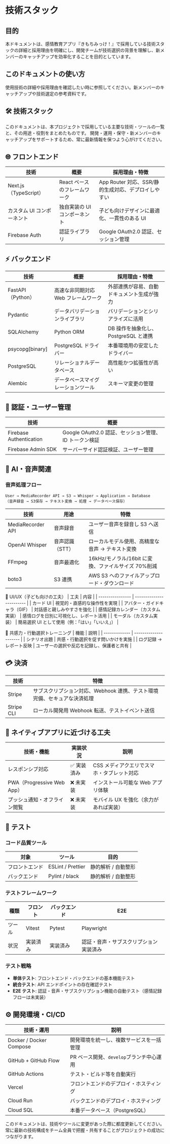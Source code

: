 # 技術スタック

## 目的

本ドキュメントは、感情教育アプリ『きもちみっけ！』で採用している技術スタックの詳細と採用理由を明確にし、開発チームが技術選択の背景を理解し、新メンバーのキャッチアップを効率化することを目的としています。

## このドキュメントの使い方

使用技術の詳細や採用理由を確認したい時に参照してください。新メンバーのキャッチアップや技術選定の参考資料です。

## 🛠️ 技術スタック

このドキュメントは、本プロジェクトで採用している主要な技術・ツールの一覧と、その用途・役割をまとめたものです。
開発・運用・保守・新メンバーのキャッチアップをサポートするため、常に最新情報を保つよう心がけてください。

## 🌐 フロントエンド

| 技術                       | 概要                         | 採用理由・特徴                                      |
| -------------------------- | ---------------------------- | --------------------------------------------------- |
| Next.js（TypeScript）      | React ベースのフレームワーク | App Router 対応、SSR/静的生成対応、デプロイしやすい |
| カスタム UI コンポーネント | 独自実装の UI コンポーネント | 子ども向けデザインに最適化、一貫性のある UI         |
| Firebase Auth              | 認証ライブラリ               | Google OAuth2.0 認証、セッション管理                |

## ⚡ バックエンド

| 技術              | 概要                                | 採用理由・特徴                             |
| ----------------- | ----------------------------------- | ------------------------------------------ |
| FastAPI（Python） | 高速な非同期対応 Web フレームワーク | 外部連携が容易、自動ドキュメント生成が強力 |
| Pydantic          | データバリデーションライブラリ      | バリデーションとシリアライズに活用         |
| SQLAlchemy        | Python ORM                          | DB 操作を抽象化し、PostgreSQL と連携       |
| psycopg[binary]   | PostgreSQL ドライバー               | 本番環境用の安定したドライバー             |
| PostgreSQL        | リレーショナルデータベース          | 高性能かつ拡張性が高い                     |
| Alembic           | データベースマイグレーションツール  | スキーマ変更の管理                         |

## 🔐 認証・ユーザー管理

| 技術                    | 概要                                                  |
| ----------------------- | ----------------------------------------------------- |
| Firebase Authentication | Google OAuth2.0 認証、セッション管理、ID トークン検証 |
| Firebase Admin SDK      | サーバーサイド認証検証、ユーザー管理                  |

## 🧠 AI・音声関連

### 音声処理フロー

```
User → MediaRecorder API → S3 → Whisper → Application → Database
（音声録音 → S3保存 → テキスト変換 → 処理 → データベース保存）
```

| 技術              | 用途            | 特徴                                                |
| ----------------- | --------------- | --------------------------------------------------- |
| MediaRecorder API | 音声録音        | ユーザー音声を録音し S3 へ送信                      |
| OpenAI Whisper    | 音声認識（STT） | ローカルモデル使用、高精度な音声 → テキスト変換     |
| FFmpeg            | 音声最適化      | 16kHz/モノラル/16bit に変換、ファイルサイズ 70%削減 |
| boto3             | S3 連携         | AWS S3 へのファイルアップロード・ダウンロード       |

🎨 UI/UX（子ども向けの工夫）
| 工夫 | 内容 |
| ---------------- | ------------------------ |
| カード UI | 視覚的・直感的な操作性を実現 |
| アバター・ガイドキャラ（GIF） | 対話感と親しみやすさを強化 |
| 感情記録カレンダー（カスタム実装） | 感情ログを日別に可視化し、レポート活用 |
| モーダル（カスタム実装） | 簡易選択 UI として使用（例：「はい」「いいえ」） |

🧠 共感力・行動選択トレーニング
| 機能 | 説明 |
| ------------- | --------------------- |
| シナリオ出題 | 共感・行動選択を促す問いかけを実施 |
| ログ記録 → レポート反映 | ユーザーの選択や反応を記録し、保護者と共有 |

## 💳 決済

| 技術       | 特徴                                                                     |
| ---------- | ------------------------------------------------------------------------ |
| Stripe     | サブスクリプション対応、Webhook 連携、テスト環境完備、セキュアな決済処理 |
| Stripe CLI | ローカル開発用 Webhook 転送、テストイベント送信                          |

## 📱 ネイティブアプリに近づける工夫

| 技術・機能                   | 実装状況    | 説明                                       |
| ---------------------------- | ----------- | ------------------------------------------ |
| レスポンシブ対応             | ✅ 実装済み | CSS メディアクエリでスマホ・タブレット対応 |
| PWA（Progressive Web App）   | ❌ 未実装   | インストール可能な Web アプリ体験          |
| プッシュ通知・オフライン閲覧 | ❌ 未実装   | モバイル UX を強化（余力があれば実装）     |

## 🧪 テスト

### コード品質ツール

| 対象           | ツール            | 目的                |
| -------------- | ----------------- | ------------------- |
| フロントエンド | ESLint / Prettier | 静的解析 / 自動整形 |
| バックエンド   | Pylint / black    | 静的解析 / 自動整形 |

### テストフレームワーク

| 種類   | フロント | バックエンド | E2E                                    |
| ------ | -------- | ------------ | -------------------------------------- |
| ツール | Vitest   | Pytest       | Playwright                             |
| 状況   | 実装済み | 実装済み     | 認証・音声・サブスクリプション実装済み |

### テスト戦略

- **単体テスト**: フロントエンド・バックエンドの基本機能テスト
- **統合テスト**: API エンドポイントの存在確認テスト
- **E2E テスト**: 認証・音声・サブスクリプション機能の自動テスト（感情記録フローは未実装）

## ⚙️ 開発環境・CI/CD

| 技術・運用              | 説明                                     |
| ----------------------- | ---------------------------------------- |
| Docker / Docker Compose | 開発環境を統一し、複数サービスを一括管理 |
| GitHub + GitHub Flow    | PR ベース開発、`develop`ブランチ中心運用 |
| GitHub Actions          | テスト・ビルド等を自動実行               |
| Vercel                  | フロントエンドのデプロイ・ホスティング   |
| Cloud Run               | バックエンドのデプロイ・ホスティング     |
| Cloud SQL               | 本番データベース（PostgreSQL）           |

このドキュメントは、技術やツールに変更があった際に都度更新してください。  
常に最新の技術構成をチーム全員で把握・共有することがプロジェクトの成功につながります。
